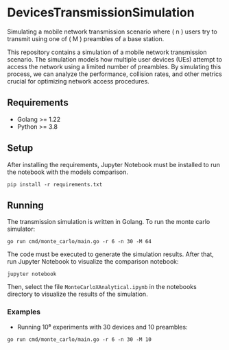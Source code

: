 # DevicesTransmissionSimulation

Simulating a mobile network transmission scenario where \( n \) users try to transmit using one of \( M \) preambles of a base station.

This repository contains a simulation of a mobile network transmission scenario. The simulation models how multiple user devices (UEs) attempt to access the network using a limited number of preambles. By simulating this process, we can analyze the performance, collision rates, and other metrics crucial for optimizing network access procedures.

## Requirements

* Golang >= 1.22
* Python >= 3.8

## Setup

After installing the requirements, Jupyter Notebook must be installed to run the notebook with the models comparison.

```
pip install -r requirements.txt
```

## Running

The transmission simulation is written in Golang. To run the monte carlo simulator:

```
go run cmd/monte_carlo/main.go -r 6 -n 30 -M 64
```

The code must be executed to generate the simulation results. After that, run Jupyter Notebook to visualize the comparison notebook:

```
jupyter notebook
```

Then, select the file `MonteCarloXAnalytical.ipynb` in the notebooks directory to visualize the results of the simulation.

### Examples

* Running 10⁶ experiments with 30 devices and 10 preambles:
```
go run cmd/monte_carlo/main.go -r 6 -n 30 -M 10
```